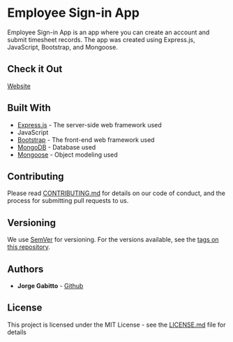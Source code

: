 # Employee Sign-in App

Employee Sign-in App is an app where you can create an account and submit timesheet records. The app was created using Express.js, JavaScript, Bootstrap, and Mongoose.

## Check it Out

[Website](https://gabitto-employee-sign-in-app.herokuapp.com/)

## Built With

* [Express.js](https://expressjs.com/) - The server-side web framework used
* JavaScript
* [Bootstrap](https://getbootstrap.com/) - The front-end web framework used
* [MongoDB](https://www.mongodb.com/) - Database used
* [Mongoose](https://mongoosejs.com/) - Object modeling used

## Contributing

Please read [CONTRIBUTING.md](https://gist.github.com/PurpleBooth/b24679402957c63ec426) for details on our code of conduct, and the process for submitting pull requests to us.

## Versioning

We use [SemVer](http://semver.org/) for versioning. For the versions available, see the [tags on this repository](https://github.com/your/project/tags). 

## Authors

* **Jorge Gabitto** - [Github](https://github.com/jgabitto)

## License

This project is licensed under the MIT License - see the [LICENSE.md](LICENSE.md) file for details
